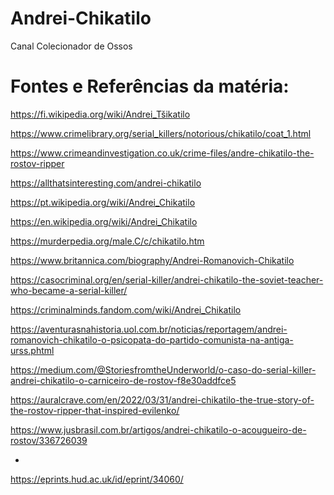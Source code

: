 # Andrei-Chikatilo
Canal Colecionador de Ossos

# Fontes e Referências da matéria:

https://fi.wikipedia.org/wiki/Andrei_Tšikatilo

https://www.crimelibrary.org/serial_killers/notorious/chikatilo/coat_1.html

https://www.crimeandinvestigation.co.uk/crime-files/andre-chikatilo-the-rostov-ripper

https://allthatsinteresting.com/andrei-chikatilo

https://pt.wikipedia.org/wiki/Andrei_Chikatilo

https://en.wikipedia.org/wiki/Andrei_Chikatilo

https://murderpedia.org/male.C/c/chikatilo.htm

https://www.britannica.com/biography/Andrei-Romanovich-Chikatilo

https://casocriminal.org/en/serial-killer/andrei-chikatilo-the-soviet-teacher-who-became-a-serial-killer/

https://criminalminds.fandom.com/wiki/Andrei_Chikatilo

https://aventurasnahistoria.uol.com.br/noticias/reportagem/andrei-romanovich-chikatilo-o-psicopata-do-partido-comunista-na-antiga-urss.phtml

https://medium.com/@StoriesfromtheUnderworld/o-caso-do-serial-killer-andrei-chikatilo-o-carniceiro-de-rostov-f8e30addfce5

https://auralcrave.com/en/2022/03/31/andrei-chikatilo-the-true-story-of-the-rostov-ripper-that-inspired-evilenko/

https://www.jusbrasil.com.br/artigos/andrei-chikatilo-o-acougueiro-de-rostov/336726039

*

https://eprints.hud.ac.uk/id/eprint/34060/
